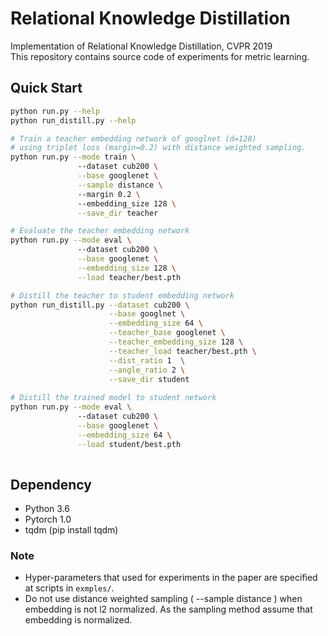 # Relational Knowledge Distillation

Implementation of Relational Knowledge Distillation, CVPR 2019\
This repository contains source code of experiments for metric learning.

## Quick Start

```bash
python run.py --help    
python run_distill.py --help

# Train a teacher embedding network of googlnet (d=128)
# using triplet loss (margin=0.2) with distance weighted sampling.
python run.py --mode train \ 
               --dataset cub200 \
               --base googlenet \
               --sample distance \ 
               --margin 0.2 \ 
               --embedding_size 128 \
               --save_dir teacher

# Evaluate the teacher embedding network
python run.py --mode eval \ 
               --dataset cub200 \
               --base googlenet \
               --embedding_size 128 \
               --load teacher/best.pth 

# Distill the teacher to student embedding network
python run_distill.py --dataset cub200 \
                      --base googlnet \
                      --embedding_size 64 \
                      --teacher_base googlenet \
                      --teacher_embedding_size 128 \
                      --teacher_load teacher/best.pth \
                      --dist_ratio 1  \
                      --angle_ratio 2 \
                      --save_dir student
                      
# Distill the trained model to student network
python run.py --mode eval \ 
               --dataset cub200 \
               --base googlenet \
               --embedding_size 64 \
               --load student/best.pth 
            
```


##  Dependency

* Python 3.6
* Pytorch 1.0
* tqdm (pip install tqdm)


### Note
* Hyper-parameters that used for experiments in the paper are specified at scripts in ```exmples/```.
* Do not use distance weighted sampling ( --sample distance ) when embedding is not l2 normalized. As the sampling method assume that embedding is normalized.
